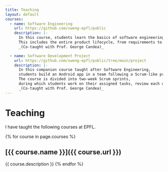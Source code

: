 ```yaml
---
title: Teaching
layout: default
courses:
  - name: Software Engineering
    url: https://github.com/sweng-epfl/public
    description: |-
      In this course, students learn the basics of software engineering, enabling students to go from _writing code_ to _developing software_.  
      This includes the entire product lifecycle, from requirements to maintenance, including designing, testing, and debugging code.
      _(Co-taught with Prof. George Candea)_

  - name: Software Development Project
    url: https://github.com/sweng-epfl/public/tree/main/project
    description: |-
      In this companion course taught after Software Engineering,
      students build an Android app in a team following a Scrum-like process.  
      The course is divided into two-week Scrum sprints,
      during which students work on their assigned tasks, review each other's code, and have intermediate "standup" meetings to coordinate.
      _(Co-taught with Prof. George Candea)_
---
```


# Teaching

I have taught the following courses at EPFL.

{% for course in page.courses %}
## [{{ course.name }}]({{ course.url }})
{{ course.description }}
{% endfor %}
